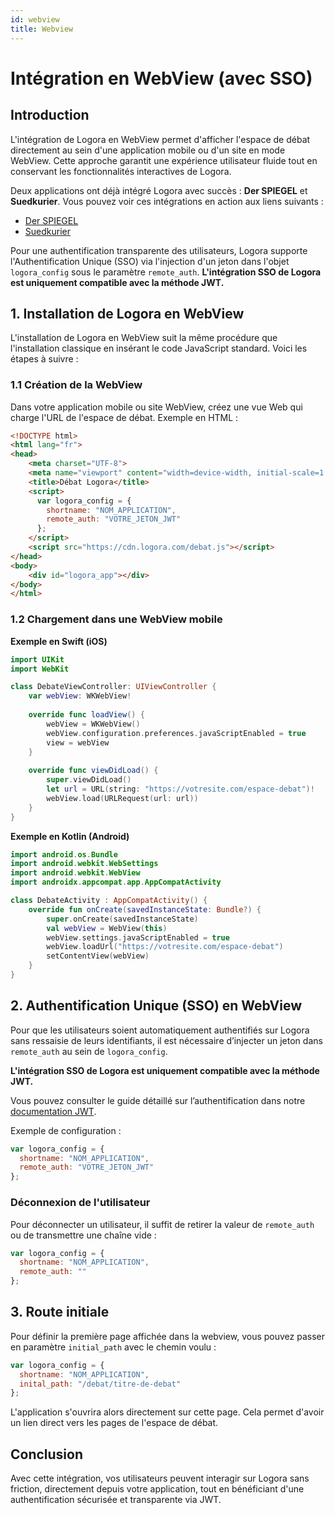 ```yaml
---
id: webview
title: Webview
---
```


# Intégration en WebView (avec SSO)

## Introduction

L'intégration de Logora en WebView permet d'afficher l'espace de débat directement au sein d'une application mobile ou d'un site en mode WebView. Cette approche garantit une expérience utilisateur fluide tout en conservant les fonctionnalités interactives de Logora.

Deux applications ont déjà intégré Logora avec succès : **Der SPIEGEL** et **Suedkurier**. Vous pouvez voir ces intégrations en action aux liens suivants :
- [Der SPIEGEL](https://www.loom.com/share/725de75c09d64911ad42fdff7acf07e7?sid=c5d01191-5783-4980-be81-f1a21e162e87)
- [Suedkurier](https://www.loom.com/share/b3eabe7ab0d1417f8cbbfd29735c2adf?sid=356bc7c1-559e-4f2e-bece-7cecc328cb6e)

Pour une authentification transparente des utilisateurs, Logora supporte l'Authentification Unique (SSO) via l'injection d'un jeton dans l'objet `logora_config` sous le paramètre `remote_auth`. **L'intégration SSO de Logora est uniquement compatible avec la méthode JWT.**

## 1. Installation de Logora en WebView

L'installation de Logora en WebView suit la même procédure que l'installation classique en insérant le code JavaScript standard. Voici les étapes à suivre :

### 1.1 Création de la WebView

Dans votre application mobile ou site WebView, créez une vue Web qui charge l'URL de l'espace de débat. Exemple en HTML :

```html
<!DOCTYPE html>
<html lang="fr">
<head>
    <meta charset="UTF-8">
    <meta name="viewport" content="width=device-width, initial-scale=1.0">
    <title>Débat Logora</title>
    <script>
      var logora_config = {
        shortname: "NOM_APPLICATION",
        remote_auth: "VOTRE_JETON_JWT"
      };
    </script>
    <script src="https://cdn.logora.com/debat.js"></script>
</head>
<body>
    <div id="logora_app"></div>
</body>
</html>
```

### 1.2 Chargement dans une WebView mobile

**Exemple en Swift (iOS)**

```swift
import UIKit
import WebKit

class DebateViewController: UIViewController {
    var webView: WKWebView!
    
    override func loadView() {
        webView = WKWebView()
        webView.configuration.preferences.javaScriptEnabled = true
        view = webView
    }
    
    override func viewDidLoad() {
        super.viewDidLoad()
        let url = URL(string: "https://votresite.com/espace-debat")!
        webView.load(URLRequest(url: url))
    }
}
```

**Exemple en Kotlin (Android)**

```kotlin
import android.os.Bundle
import android.webkit.WebSettings
import android.webkit.WebView
import androidx.appcompat.app.AppCompatActivity

class DebateActivity : AppCompatActivity() {
    override fun onCreate(savedInstanceState: Bundle?) {
        super.onCreate(savedInstanceState)
        val webView = WebView(this)
        webView.settings.javaScriptEnabled = true
        webView.loadUrl("https://votresite.com/espace-debat")
        setContentView(webView)
    }
}
```

## 2. Authentification Unique (SSO) en WebView

Pour que les utilisateurs soient automatiquement authentifiés sur Logora sans ressaisie de leurs identifiants, il est nécessaire d’injecter un jeton dans `remote_auth` au sein de `logora_config`.

**L'intégration SSO de Logora est uniquement compatible avec la méthode JWT.**

Vous pouvez consulter le guide détaillé sur l’authentification dans notre [documentation JWT](../../authentication/jwt).

Exemple de configuration :

```javascript
var logora_config = {
  shortname: "NOM_APPLICATION",
  remote_auth: "VOTRE_JETON_JWT"
};
```

### Déconnexion de l'utilisateur

Pour déconnecter un utilisateur, il suffit de retirer la valeur de `remote_auth` ou de transmettre une chaîne vide :

```javascript
var logora_config = {
  shortname: "NOM_APPLICATION",
  remote_auth: ""
};
```

## 3. Route initiale

Pour définir la première page affichée dans la webview, vous pouvez passer en paramètre `initial_path` avec le chemin voulu :
```javascript
var logora_config = {
  shortname: "NOM_APPLICATION",
  inital_path: "/debat/titre-de-debat"
};
```

L'application s'ouvrira alors directement sur cette page. Cela permet d'avoir un lien direct vers les pages de l'espace de débat.



## Conclusion

Avec cette intégration, vos utilisateurs peuvent interagir sur Logora sans friction, directement depuis votre application, tout en bénéficiant d'une authentification sécurisée et transparente via JWT.
